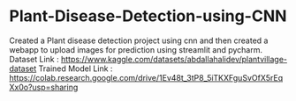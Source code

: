 # Plant-Disease-Detection-using-CNN
Created a Plant disease detection project using cnn and then created a webapp to upload images for prediction using streamlit and pycharm.
Dataset Link : https://www.kaggle.com/datasets/abdallahalidev/plantvillage-dataset
Trained Model Link : https://colab.research.google.com/drive/1Ev48t_3tP8_5iTKXFguSvOfX5rEqXx0o?usp=sharing

